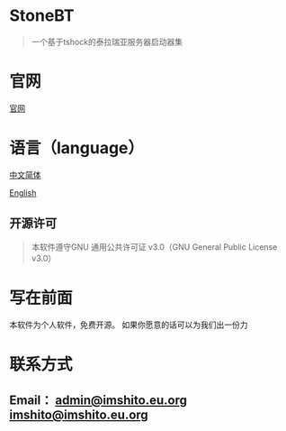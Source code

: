 # StoneBT
>一个基于tshock的泰拉瑞亚服务器启动器集
# 官网
[官网](https://bt.imshito.eu.org)
# 语言（language）
[中文简体](README.md)

[English](README_EN.md)
## 开源许可
>本软件遵守GNU 通用公共许可证 v3.0（GNU General Public License v3.0）
# 写在前面
本软件为个人软件，免费开源。
如果你愿意的话可以为我们出一份力

# 联系方式
Email：
admin@imshito.eu.org
imshito@imshito.eu.org
---

